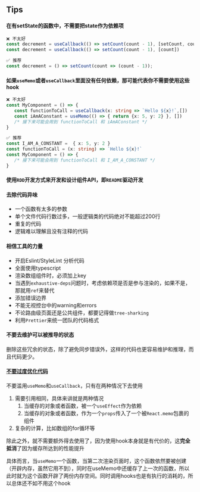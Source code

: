## Tips

#### 在有setState的函数中，不需要把state作为依赖项

```typescript
❌ 不太好
const decrement = useCallback(() => setCount(count - 1), [setCount, count])
const decrement = useCallback(() => setCount(count - 1), [count])

✅ 推荐
const decrement = () => setCount(count => (count - 1));
```



#### 如果`useMemo`或者`useCallback`里面没有任何依赖，那可能代表你不需要使用这些hook

```typescript
❌ 不太好
const MyComponent = () => {
   const functionToCall = useCallback(x: string => `Hello ${x}!`,[])
   const iAmAConstant = useMemo(() => { return {x: 5, y: 2} }, [])
   /* 接下来可能会用到 functionToCall 和 iAmAConstant */
}

✅ 推荐
const I_AM_A_CONSTANT =  { x: 5, y: 2 }
const functionToCall = (x: string) => `Hello ${x}!`
const MyComponent = () => {
   /* 接下来可能会用到 functionToCall 和 I_AM_A_CONSTANT */
}
```



#### 使用`RDD`开发方式来开发和设计组件API，即`README`驱动开发

#### 去除代码异味

- 一个函数有太多的参数
- 单个文件代码行数过多，一般逻辑类的代码绝对不能超过200行
- 重复的代码
- 逻辑难以理解且没有注释的代码

#### 相信工具的力量

- 开启Eslint/StyleLint 分析代码
- 全面使用typescript
- 渲染数组组件时，必须加上key
- 当遇到`exhaustive-deps`问题时，考虑依赖项是否是参与渲染的，如果不是，那就用`ref`来替代
- 添加错误边界
- 不能无视控台中的warning和errors
- 不论路由级页面还是公共组件，都要记得做`tree-sharking`
- 利用`Prettier`来统一团队的代码格式



#### 不要去维护可以被推导的状态

删除这些冗余的状态，除了避免同步错误外，这样的代码也更容易维护和推理，而且代码更少。



#### [不要过度优化代码](https://kentcdodds.com/blog/usememo-and-usecallback)

不要滥用`useMemo`和`useCallback`，只有在两种情况下去使用

1. 需要引用相同，具体来讲就是两种情况
   1. 当缓存的对象或者函数，被一个`useEffect`作为依赖
   2. 当缓存的对象或者函数，作为一个`props`传入了一个被`React.memo`包裹的组件
2. 复杂的计算，比如数组的for循环等

除此之外，就不需要额外得去使用了，因为使用hook本身就是有代价的，这**完全抵消**了因为缓存所达到的性能提升

具体而言，当`useMemo`一个函数，当第二次渲染页面时，这个函数依然要被创建（开辟内存，虽然它用不到），同时在useMemo中还缓存了上一次的函数，所以此时就为这个函数开辟了两份内存空间。同时调用hooks也是有执行的消耗的，所以总体还不如不用这个hook


